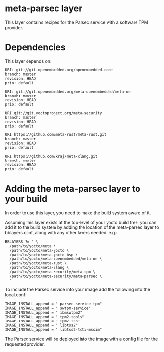 meta-parsec layer
==============

This layer contains recipes for the Parsec service with a software TPM provider.

Dependencies
============

This layer depends on:

    URI: git://git.openembedded.org/openembedded-core
    branch: master
    revision: HEAD
    prio: default

    URI: git://git.openembedded.org/meta-openembedded/meta-oe
    branch: master
    revision: HEAD
    prio: default

    URI git://git.yoctoproject.org/meta-security
    branch: master
    revision: HEAD
    prio: default

    URI https://github.com/meta-rust/meta-rust.git
    branch: master
    revision: HEAD
    prio: default

    URI https://github.com/kraj/meta-clang.git
    branch: master
    revision: HEAD
    prio: default


Adding the meta-parsec layer to your build
========================================

In order to use this layer, you need to make the build system aware of
it.

Assuming this layer exists at the top-level of your
yocto build tree, you can add it to the build system by adding the
location of the meta-parsec layer to bblayers.conf, along with any
other layers needed. e.g.:

    BBLAYERS ?= " \
      /path/to/yocto/meta \
      /path/to/yocto/meta-yocto \
      /path/to/yocto/meta-yocto-bsp \
      /path/to/yocto/meta-openembedded/meta-oe \
      /path/to/yocto/meta-rust \
      /path/to/yocto/meta-clang \
      /path/to/yocto/meta-security/meta-tpm \
      /path/to/yocto/meta-security/meta-parsec \
      "

To include the Parsec service into your image add the following into the
local.conf:

    IMAGE_INSTALL_append = " parsec-service-tpm"
    IMAGE_INSTALL_append = " swtpm-service"
    IMAGE_INSTALL_append = " ibmswtpm2"
    IMAGE_INSTALL_append = " tpm2-tools"
    IMAGE_INSTALL_append = " tpm2-tss"
    IMAGE_INSTALL_append = " libtss2"
    IMAGE_INSTALL_append = " libtss2-tcti-mssim"
    
The Parsec service will be deployed into the image with a config file for
the requested provider.

